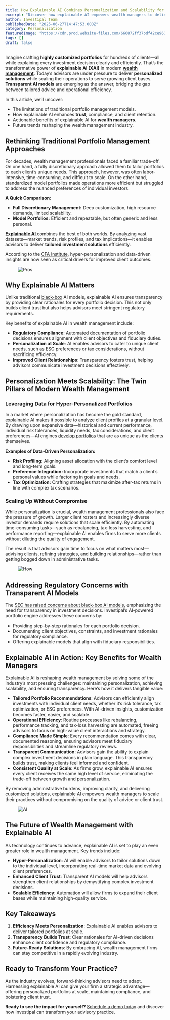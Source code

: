 ```yaml
---
title: How Explainable AI Combines Personalization and Scalability for Modern Wealth Managers
excerpt: "Discover how explainable AI empowers wealth managers to deliver personalized portfolios at scale while ensuring transparency, regulatory compliance, and client trust. Learn how AI transforms efficiency and future-proofs your advisory practice."
author: Investipal Team
publishedDate: "2025-06-27T14:47:53.000Z"
category: Personalization
featuredImage: "https://cdn.prod.website-files.com/666872ff37bdf42ce9637d77/6758b35e4fc579ac726febf1_How%20Explainable%20AI%20Combines%20Personalization%20and%20Scalability%20for%20Modern%20Wealth%20Managers.png"
tags: []
draft: false
---
```

<p id=>Imagine crafting <strong id=>highly customized portfolios</strong> for hundreds of clients—all while explaining every investment decision clearly and efficiently. That’s the transformative power of <strong id=>explainable AI (XAI)</strong> in modern <a href=https://www.forrester.com/report/explainable-ai-what-it-means-for-wealth-management-firms/RES180692 id=><strong id=>wealth management</strong></a>. Today’s advisors are under pressure to deliver <strong id=>personalized solutions</strong> while scaling their operations to serve growing client bases. <strong id=>Transparent AI models</strong> are emerging as the answer, bridging the gap between tailored advice and operational efficiency.</p><p id=>In this article, we’ll uncover:</p><ul id=><li id=>The limitations of traditional portfolio management models.</li><li id=>How explainable AI enhances <strong id=>trust</strong>, compliance, and client retention.</li><li id=>Actionable benefits of explainable AI for <strong id=>wealth managers</strong>.</li><li id=>Future trends reshaping the wealth management industry.</li></ul><h2 id=>Rethinking Traditional Portfolio Management Approaches</h2><p id=>For decades, wealth management professionals faced a familiar trade-off. On one hand, a fully discretionary approach allowed them to tailor portfolios to each client’s unique needs. This approach, however, was often labor-intensive, time-consuming, and difficult to scale. On the other hand, standardized model portfolios made operations more efficient but struggled to address the nuanced preferences of individual investors.</p><p id=><strong id=>A Quick Comparison:</strong></p><ul id=><li id=><strong id=>Full Discretionary Management:</strong> Deep customization, high resource demands, limited scalability.</li><li id=><strong id=>Model Portfolios:</strong> Efficient and repeatable, but often generic and less personal.</li></ul><p id=><a href=/blog-posts/the-role-of-explainable-ai-in-enhancing-regulatory-compliance-and-client-trust id=><strong id=>Explainable AI</strong> </a>combines the best of both worlds. By analyzing vast datasets—market trends, risk profiles, and tax implications—it enables advisors to deliver <strong id=>tailored investment solutions</strong> efficiently.</p><p id=>According to the <a href=https://www.cfainstitute.org/insights/articles/personalization-privacy-data-wealth-management id=>CFA Institute,</a> hyper-personalization and data-driven insights are now seen as critical drivers for improved client outcomes.</p><figure id= class=w-richtext-figure-type-image w-richtext-align-fullwidth style=max-width:2240px data-rt-type=image data-rt-align=fullwidth data-rt-max-width=2240px><div id=><img src=https://cdn.prod.website-files.com/666872ff37bdf42ce9637d77/6758b4ada590d79f2acfb0e1_6758b37703760b0af758affc_Traditional%2520Portfolio%2520Management%2520Approaches.png loading=lazy alt=Pros and cons of traditional portfolio management approaches width=auto height=auto id=></div></figure><h2 id=>Why Explainable AI Matters</h2><p id=>Unlike traditional <a href=https://www.ibm.com/think/topics/black-box-ai id=>black-box</a> AI models, explainable AI ensures transparency by providing clear rationales for every portfolio decision. This not only builds client trust but also helps advisors meet stringent regulatory requirements.</p><p id=>Key benefits of explainable AI in wealth management include:</p><ul id=><li id=><strong id=>Regulatory Compliance</strong>: Automated documentation of portfolio decisions ensures alignment with client objectives and fiduciary duties.</li><li id=><strong id=>Personalization at Scale</strong>: AI enables advisors to cater to unique client needs, such as ESG preferences or tax considerations, without sacrificing efficiency.</li><li id=><strong id=>Improved Client Relationships</strong>: Transparency fosters trust, helping advisors communicate investment decisions effectively.</li></ul><h2 id=>Personalization Meets Scalability: The Twin Pillars of Modern Wealth Management</h2><h3 id=>Leveraging Data for Hyper-Personalized Portfolios</h3><p id=>In a market where personalization has become the gold standard, explainable AI makes it possible to analyze client profiles at a granular level. By drawing upon expansive data—historical and current performance, individual risk tolerances, liquidity needs, tax considerations, and client preferences—AI engines <a href=/blog-posts/how-ai-is-transforming-portfolio-optimization-the-rise-of-explainable-ai-in-wealth-management>develop portfolios</a> that are as unique as the clients themselves.</p><p id=><strong id=>Examples of Data-Driven Personalization:</strong></p><ul id=><li id=><strong id=>Risk Profiling:</strong> Aligning asset allocation with the client’s comfort level and long-term goals.</li><li id=><strong id=>Preference Integration:</strong> Incorporate investments that match a client’s personal values while factoring in goals and needs.</li><li id=><strong id=>Tax Optimization:</strong> Crafting strategies that maximize after-tax returns in line with complex tax scenarios.</li></ul><h3 id=>Scaling Up Without Compromise</h3><p id=>While personalization is crucial, wealth management professionals also face the pressure of growth. Larger client rosters and increasingly diverse investor demands require solutions that scale efficiently. By automating time-consuming tasks—such as rebalancing, tax-loss harvesting, and performance reporting—explainable AI enables firms to serve more clients without diluting the quality of engagement.</p><p id=>The result is that advisors gain time to focus on what matters most—advising clients, refining strategies, and building relationships—rather than getting bogged down in administrative tasks.</p><figure id= class=w-richtext-figure-type-image w-richtext-align-fullwidth style=max-width:2240px data-rt-type=image data-rt-align=fullwidth data-rt-max-width=2240px><div id=><img src=https://cdn.prod.website-files.com/666872ff37bdf42ce9637d77/6758b4ada590d79f2acfb0d2_6758b38233176bbddd8fe250_AI-Driven%2520Portfolio%2520Construction%2520%2526%2520Optimization%2520(3).png loading=lazy alt=How AI helps to construct personalized portfolios at scale width=auto height=auto id=></div></figure><h2 id=>Addressing Regulatory Concerns with Transparent AI Models</h2><p id=>The <a href=https://www.notion.so/Balancing-Personalization-and-Scalability-in-Wealth-Management-15267ec2d69f80d3a496f6ded221275e?pvs=21 id=>SEC has raised concerns about black-box AI models</a>, emphasizing the need for transparency in investment decisions. Investipal’s AI-powered portfolio engine addresses these concerns by:</p><ul id=><li id=>Providing step-by-step rationales for each portfolio decision.</li><li id=>Documenting client objectives, constraints, and investment rationales for regulatory compliance.</li><li id=>Offering explainable models that align with fiduciary responsibilities.</li></ul><h2 id=>Explainable AI in Action: Key Benefits for Wealth Managers</h2><p id=>Explainable AI is reshaping wealth management by solving some of the industry’s most pressing challenges: maintaining personalization, achieving scalability, and ensuring transparency. Here’s how it delivers tangible value:</p><ul id=><li id=><strong id=>Tailored Portfolio Recommendations</strong>: Advisors can efficiently align investments with individual client needs, whether it’s risk tolerance, tax optimization, or ESG preferences. With AI-driven insights, customization becomes faster, easier, and scalable.</li><li id=><strong id=>Operational Efficiency</strong>: Routine processes like rebalancing, performance tracking, and tax-loss harvesting are automated, freeing advisors to focus on high-value client interactions and strategy.</li><li id=><strong id=>Compliance Made Simple</strong>: Every recommendation comes with clear, documented reasoning, ensuring advisors meet fiduciary responsibilities and streamline regulatory reviews.</li><li id=><strong id=>Transparent Communication</strong>: Advisors gain the ability to explain complex investment decisions in plain language. This transparency builds trust, making clients feel informed and confident.</li><li id=><strong id=>Consistent Quality at Scale</strong>: As firms grow, explainable AI ensures every client receives the same high level of service, eliminating the trade-off between growth and personalization.</li></ul><p id=>By removing administrative burdens, improving clarity, and delivering customized solutions, explainable AI empowers wealth managers to scale their practices without compromising on the quality of advice or client trust.</p><figure id= class=w-richtext-figure-type-image w-richtext-align-fullwidth style=max-width:2240px data-rt-type=image data-rt-align=fullwidth data-rt-max-width=2240px><div id=><img src=https://cdn.prod.website-files.com/666872ff37bdf42ce9637d77/6758b4ada590d79f2acfb0e4_6758b38f8f432f4434db285e_Incorporating%2520Client%2520Parameters.png loading=lazy alt=AI helps to optimize personalized portfolios width=auto height=auto id=></div></figure><h2 id=>The Future of Wealth Management with Explainable AI</h2><p id=>As technology continues to advance, explainable AI is set to play an even greater role in wealth management. Key trends include:</p><ul id=><li id=><strong id=>Hyper-Personalization</strong>: AI will enable advisors to tailor solutions down to the individual level, incorporating real-time market data and evolving client preferences.</li><li id=><strong id=>Enhanced Client Trust</strong>: Transparent AI models will help advisors strengthen client relationships by demystifying complex investment decisions.</li><li id=><strong id=>Scalable Efficiency</strong>: Automation will allow firms to expand their client bases while maintaining high-quality service.</li></ul><h2 id=>Key Takeaways</h2><ol id=><li id=><strong id=>Efficiency Meets Personalization</strong>: Explainable AI enables advisors to deliver tailored portfolios at scale.</li><li id=><strong id=>Transparency Builds Trust</strong>: Clear rationales for AI-driven decisions enhance client confidence and regulatory compliance.</li><li id=><strong id=>Future-Ready Solutions</strong>: By embracing AI, wealth management firms can stay competitive in a rapidly evolving industry.</li></ol><h2 id=>Ready to Transform Your Practice?</h2><p id=>As the industry evolves, forward-thinking advisors need to adapt. Harnessing explainable AI can give your firm a strategic advantage—offering personalized portfolios at scale, maintaining compliance, and bolstering client trust. </p><p id=><strong id=>Ready to see the impact for yourself? </strong>‍<a href=/book-a-demo id=>Schedule a demo today</a> and discover how Investipal can transform your advisory practice.</p>
